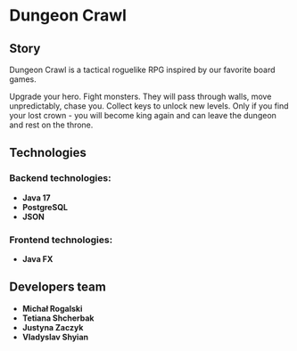 # Dungeon Crawl
## Story
Dungeon Crawl is a tactical roguelike RPG inspired by our favorite board games.

Upgrade your hero. Fight monsters. They will pass through walls, move unpredictably, chase you. 
Collect keys to unlock new levels. Only if you find your lost crown - you will become king again and can leave the dungeon and rest on the throne.

## Technologies

### Backend technologies:

- **Java 17**
- **PostgreSQL**
- **JSON**


### Frontend technologies:

- **Java FX**


## Developers team

- **Michał Rogalski**
- **Tetiana Shcherbak**
- **Justyna Zaczyk**
- **Vladyslav Shyian**

